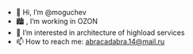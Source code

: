- 👋 Hi, I’m @moguchev
- :cityscape: , I’m working in OZON 
- 👀 I’m interested in architecture of highload services
- 📫 How to reach me: abracadabra.14@mail.ru

<!---
moguchev/moguchev is a ✨ special ✨ repository because its `README.md` (this file) appears on your GitHub profile.
You can click the Preview link to take a look at your changes.
--->
